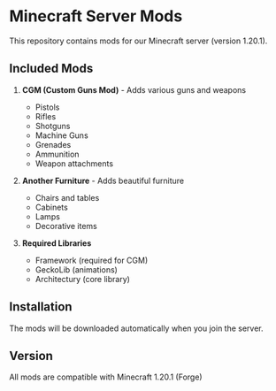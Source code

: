 # Minecraft Server Mods

This repository contains mods for our Minecraft server (version 1.20.1).

## Included Mods

1. **CGM (Custom Guns Mod)** - Adds various guns and weapons
   - Pistols
   - Rifles
   - Shotguns
   - Machine Guns
   - Grenades
   - Ammunition
   - Weapon attachments

2. **Another Furniture** - Adds beautiful furniture
   - Chairs and tables
   - Cabinets
   - Lamps
   - Decorative items

3. **Required Libraries**
   - Framework (required for CGM)
   - GeckoLib (animations)
   - Architectury (core library)

## Installation

The mods will be downloaded automatically when you join the server.

## Version

All mods are compatible with Minecraft 1.20.1 (Forge)
